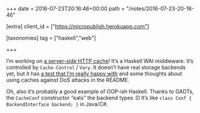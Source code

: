 +++
date = 2016-07-23T20:16:46+00:00
path = "/notes/2016-07-23-20-16-46"

[extra]
client_id = ["https://micropublish.herokuapp.com"]

[taxonomies]
tag = ["haskell","web"]

+++

<p>I’m working on <a href="https://github.com/myfreeweb/wai-better-cache">a server-side HTTP cache</a>! It’s a Haskell WAI middleware. It’s controlled by <code>Cache-Control</code> / <code>Vary</code>. It doesn’t have real storage backends yet, but it has <a href="https://github.com/myfreeweb/wai-better-cache/blob/0d675af6420ad1039089f45fa40cf5f191998d1e/test-suite/Network/Wai/Middleware/BetterCacheSpec.hs">a test that I’m really happy with</a> and some thoughts about using caches against DoS attacks in the README.</p>
<p>Oh, also it’s probably a good example of OOP-ish Haskell. Thanks to GADTs, the <code>CacheConf</code> constructor “eats” the backend types :D It’s like <code>class Conf { BackendInterface backend; }</code> in Java/C#.</p>
